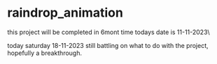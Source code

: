 # raindrop_animation
this project will be completed in 6mont time 
todays date is 11-11-2023\

today saturday 18-11-2023
still battling on what to do with the project,
hopefully a breakthrough.
